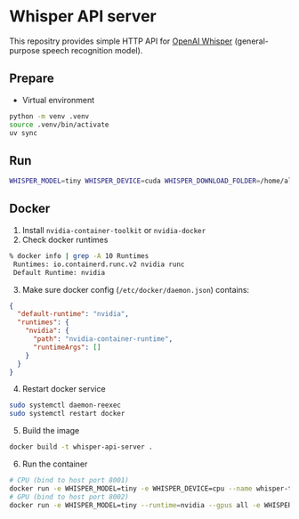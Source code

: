# Whisper API server
This repositry provides simple HTTP API for [OpenAI Whisper](https://github.com/openai/whisper) (general-purpose speech recognition model).

## Prepare
- Virtual environment
```bash
python -m venv .venv
source .venv/bin/activate
uv sync
```

## Run
```bash
WHISPER_MODEL=tiny WHISPER_DEVICE=cuda WHISPER_DOWNLOAD_FOLDER=/home/alma/LLM uv run uvicorn main:app --host 0.0.0.0 --port 8000
```

## Docker

1. Install `nvidia-container-toolkit` or `nvidia-docker`
2. Check docker runtimes
```bash
% docker info | grep -A 10 Runtimes
 Runtimes: io.containerd.runc.v2 nvidia runc
 Default Runtime: nvidia
```
3. Make sure docker config (`/etc/docker/daemon.json`) contains: 
```json
{
  "default-runtime": "nvidia",
  "runtimes": {
    "nvidia": {
      "path": "nvidia-container-runtime",
      "runtimeArgs": []
    }
  }
}
```
4. Restart docker service
```bash
sudo systemctl daemon-reexec
sudo systemctl restart docker
```
5. Build the image

```bash
docker build -t whisper-api-server .
```
6. Run the container
```bash
# CPU (bind to host port 8001)
docker run -e WHISPER_MODEL=tiny -e WHISPER_DEVICE=cpu --name whisper-tiny-cpu --restart unless-stopped -p 8001:8000 -d whisper-api-server
# GPU (bind to host port 8002)
docker run -e WHISPER_MODEL=tiny --runtime=nvidia --gpus all -e WHISPER_DEVICE=cuda -e WHISPER_DOWNLOAD_FOLDER=/home/alma/LLM --name whisper-tiny-cuda --restart unless-stopped -p 8002:8000 -d whisper-api-server
```
